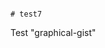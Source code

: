                                                                                                                                                                                                                                                                                                                                                                                                                                                                                   # test7
Test "graphical-gist"